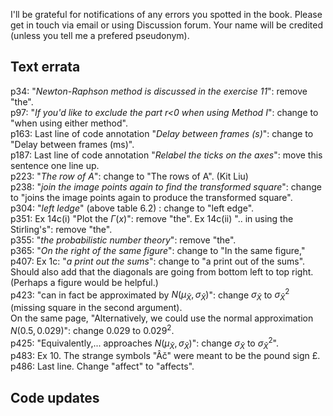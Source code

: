 I'll be grateful for notifications of any errors you spotted in the book. Please get in touch via email or using Discussion forum. Your name will be credited (unless you tell me a prefered pseudonym).

## Text errata
p34: "_Newton-Raphson method is discussed in the exercise 11_": remove "the".<br>
p97: "_If you'd like to exclude the part r<0 when using Method I_": change to "when using either method".<br>
p163: Last line of code annotation "_Delay between frames (s)_": change to "Delay between frames (ms)".<br>
p187: Last line of code annotation "_Relabel the ticks on the axes_": move this sentence one line up.<br>
p223: "_The row of A_": change to "The rows of A". (Kit Liu) <br>
p238: "_join the image points again to find the transformed square_": change to "joins the image points again to produce the transformed square".<br>
p304: "_left ledge_" (above table 6.2) : change to "left edge".<br>
p351: Ex 14c(i) "Plot the $\Gamma(x)$": remove "the". Ex 14c(ii) ".. in using the Stirling's": remove "the".<br>
p355: "_the probabilistic number theory_": remove "the".<br>
p365: "_On the right of the same figure_": change to "In the same figure,"<br>
p407: Ex 1c: "_a print out the sums_": change to "a print out of the sums". Should also add that the diagonals are going from bottom left to top right. (Perhaps a figure would be helpful.) <br>
p423: "can in fact be approximated by $N(\mu_\bar{X}, \sigma_\bar{X})$": change $\sigma_\bar{X}$ to $\sigma^2_\bar{X}$ (missing square in the second argument).<br>
On the same page, "Alternatively, we could use the normal approximation $N(0.5, 0.029)$": change $0.029$ to $0.029^2$.<br>
p425: "Equivalently,... approaches $N(\mu_\bar{X}, \sigma_\bar{X})$": change $\sigma_\bar{X}$ to $\sigma^2_\bar{X}$". <br>
p483: Ex 10. The strange symbols "Âč" were meant to be the pound sign £. <br>
p486: Last line. Change "affect" to "affects".

## Code updates

